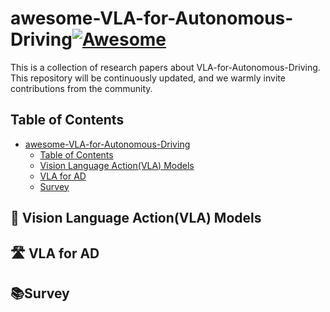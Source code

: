 # awesome-VLA-for-Autonomous-Driving[![Awesome](https://awesome.re/badge.svg)](https://awesome.re)
This is a collection of research papers about VLA-for-Autonomous-Driving. This repository will be continuously updated, and we warmly invite contributions from the community.

## Table of Contents
- [awesome-VLA-for-Autonomous-Driving](#awesome-llm-for-autonomous-driving-resources)
  - [Table of Contents](#table-of-contents)
  - [Vision Language Action(VLA) Models](#vision-language-action(VLA)-models)
  - [VLA for AD](#VLA-for-AD)
  - [Survey](#Survey)

## 🤖 Vision Language Action(VLA) Models


## 🛣️ VLA for AD

## 📚Survey